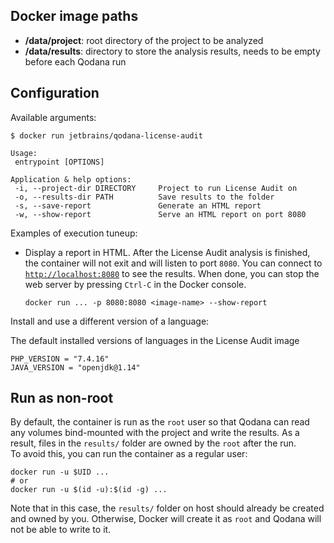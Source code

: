 [//]: # (title: License Audit Docker image configuration)

## Docker image paths

- **/data/project**: root directory of the project to be analyzed
- **/data/results**: directory to store the analysis results, needs to be empty before each Qodana run

## Configuration

Available arguments:

```shell
$ docker run jetbrains/qodana-license-audit

Usage:
 entrypoint [OPTIONS]

Application & help options:
 -i, --project-dir DIRECTORY     Project to run License Audit on
 -o, --results-dir PATH          Save results to the folder
 -s, --save-report               Generate an HTML report
 -w, --show-report               Serve an HTML report on port 8080
```

Examples of execution tuneup:

- Display a report in HTML. After the License Audit analysis is finished, the container will not exit and will listen to port `8080`. You can connect to [`http://localhost:8080`](http://localhost:8080) to see the results. When done, you can stop the web server by pressing `Ctrl-C` in the Docker console.

   ```shell
   docker run ... -p 8080:8080 <image-name> --show-report
   ```

Install and use a different version of a language:

The default installed versions of languages in the License Audit image

```shell
PHP_VERSION = "7.4.16"
JAVA_VERSION = "openjdk@1.14"
```
[//]: # "not supported in EAP: PYTHON_VERSION= 3.8.10 NOVE_VERSION = 15.7.0 RUBY_VERSION = 2.6.0"

## Run as non-root

By default, the container is run as the `root` user so that Qodana can read any volumes bind-mounted with the project and write the results. As a result, files in the `results/` folder are owned by the `root` after the run.  
To avoid this, you can run the container as a regular user:

```shell
docker run -u $UID ...
# or
docker run -u $(id -u):$(id -g) ...
```

Note that in this case, the `results/` folder on host should already be created and owned by you. Otherwise, Docker will create it as `root` and Qodana will not be able to write to it.

